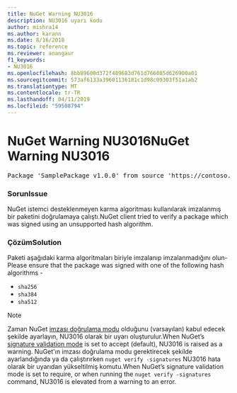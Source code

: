 ```yaml
---
title: NuGet Warning NU3016
description: NU3016 uyarı kodu
author: mishra14
ms.author: karann
ms.date: 8/16/2018
ms.topic: reference
ms.reviewer: anangaur
f1_keywords:
- NU3016
ms.openlocfilehash: 8bb89600d372f489683d761d766085d626900a01
ms.sourcegitcommit: 573af6133a39601136181c1d98c09303f51a1ab2
ms.translationtype: MT
ms.contentlocale: tr-TR
ms.lasthandoff: 04/11/2019
ms.locfileid: "59508794"
---
```

# <a name="nuget-warning-nu3016"></a><span data-ttu-id="5e11d-103">NuGet Warning NU3016</span><span class="sxs-lookup"><span data-stu-id="5e11d-103">NuGet Warning NU3016</span></span>

<pre>Package 'SamplePackage v1.0.0' from source 'https://contoso.com/index.json': The package hash uses an unsupported hash algorithm.</pre>

### <a name="issue"></a><span data-ttu-id="5e11d-104">Sorun</span><span class="sxs-lookup"><span data-stu-id="5e11d-104">Issue</span></span>

<span data-ttu-id="5e11d-105">NuGet istemci desteklenmeyen karma algoritması kullanılarak imzalanmış bir paketini doğrulamaya çalıştı.</span><span class="sxs-lookup"><span data-stu-id="5e11d-105">NuGet client tried to verify a package which was signed using an unsupported hash algorithm.</span></span>


### <a name="solution"></a><span data-ttu-id="5e11d-106">Çözüm</span><span class="sxs-lookup"><span data-stu-id="5e11d-106">Solution</span></span>

<span data-ttu-id="5e11d-107">Paketi aşağıdaki karma algoritmaları biriyle imzalanıp imzalanmadığını olun-</span><span class="sxs-lookup"><span data-stu-id="5e11d-107">Please ensure that the package was signed  with one of the following hash algorithms -</span></span> 
* `sha256`
* `sha384`
* `sha512`


> [!Note]
> <span data-ttu-id="5e11d-108">Zaman NuGet [imzası doğrulama modu](https://docs.microsoft.com/en-us/nuget/consume-packages/installing-signed-packages#configure-package-signature-requirements) olduğunu (varsayılan) kabul edecek şekilde ayarlayın, NU3016 olarak bir uyarı oluşturulur.</span><span class="sxs-lookup"><span data-stu-id="5e11d-108">When NuGet’s [signature validation mode](https://docs.microsoft.com/en-us/nuget/consume-packages/installing-signed-packages#configure-package-signature-requirements) is set to accept (default), NU3016 is raised as a warning.</span></span> <span data-ttu-id="5e11d-109">NuGet'ın imzası doğrulama modu gerektirecek şekilde ayarlandığında ya da çalıştırırken `nuget verify -signatures` NU3016 hata olarak bir uyarıdan yükseltilmiş komutu.</span><span class="sxs-lookup"><span data-stu-id="5e11d-109">When NuGet’s signature validation mode is set to require, or when running the `nuget verify -signatures` command, NU3016 is elevated from a warning to an error.</span></span> 